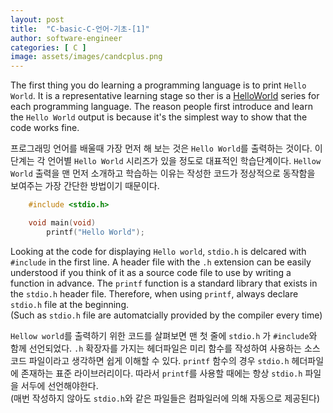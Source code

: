 ```yaml
---
layout: post
title:  "C-basic-C-언어-기초-[1]"
author: software-engineer
categories: [ C ]
image: assets/images/candcplus.png
---
```


The first thing you do learning a programming language is to print `Hello World`. It is a representative learning stage so ther is a [HelloWorld][Linkh] series for each programming language. The reason people first introduce and learn the `Hello World` output is because it's the simplest way to show that the code works fine.

프로그래밍 언어를 배울때 가장 먼저 해 보는 것은 `Hello World`를 출력하는 것이다. 이 단계는 각 언어별 `Hello World` 시리즈가 있을 정도로 대표적인 학습단계이다. `Hellow World` 출력을 맨 먼저 소개하고 학습하는 이유는 작성한 코드가 정상적으로 동작함을 보여주는 가장 간단한 방법이기 때문이다. 



```c
    #include <stdio.h>

    void main(void)
        printf("Hello World");          
```


Looking at the code for displaying `Hello world`, `stdio.h` is delcared with `#include` in the first line. A header file with the `.h` extension can be easily understood if you think of it as a source code file to use by writing a function in advance. The `printf` function is a standard library that exists in the `stdio.h` header file. Therefore, when using `printf`, always declare `stdio.h` file at the beginning.  
(Such as `stdio.h` file are automatcially provided by the compiler every time)


`Hellow world`를 출력하기 위한 코드를 살펴보면 맨 첫 줄에 `stdio.h` 가 `#include`와 함께 선언되었다. `.h` 확장자를 가지는 헤더파일은 미리 함수를 작성하여 사용하는 소스코드 파일이라고 생각하면 쉽게 이해할 수 있다. `printf` 함수의 경우 `stdio.h` 헤더파일에 존재하는 표준 라이브러리이다. 따라서 `printf`를 사용할 때에는 항상 `stdio.h` 파일을 서두에 선언해야한다.  
(매번 작성하지 않아도 `stdio.h`와 같은 파일들은 컴파일러에 의해 자동으로 제공된다)


[Linkh]: https://learn.excelwithbusiness.com/blog/post/web-design/say-hello-world-in-28-different-programming-languages